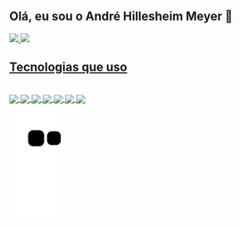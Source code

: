## Olá, eu sou o André Hillesheim Meyer 🤙

<a href="https://github.com/AndreHMeyer">
  <img height="160em" src="https://github-readme-stats.vercel.app/api?username=AndreHMeyer&show_icons=true&theme=dark&include_all_commits=true&count_private=true"/>
  <img height="160em" src="https://github-readme-stats.vercel.app/api/top-langs/?username=AndreHMeyer&layout=compact&langs_count=7&theme=dark"/>

## Tecnologias que uso

<div style="display: inline_block"><br>
  <img align="center" src="https://img.shields.io/badge/.NET-512BD4?style=for-the-badge&logo=dotnet&logoColor=white">
  <img align="center" src="https://img.shields.io/badge/C%23-239120?style=for-the-badge&logo=c-sharp&logoColor=white">
  <img align="center" src="https://img.shields.io/badge/JavaScript-F7DF1E?style=for-the-badge&logo=javascript&logoColor=black">
  <img align="center" src="https://img.shields.io/badge/Power%20Platform-742774?style=for-the-badge&logo=power-bi&logoColor=white">
  <img align="center" src="https://img.shields.io/badge/HTML5-E34F26?style=for-the-badge&logo=html5&logoColor=white">
  <img align="center" src="https://img.shields.io/badge/CSS3-1572B6?style=for-the-badge&logo=css3&logoColor=white">
  <img align="center" src="https://img.shields.io/badge/Bootstrap-563D7C?style=for-the-badge&logo=bootstrap&logoColor=white">
  
  ![Snake animation](https://github.com/AndreHMeyer/AndreHMeyer/blob/output/github-contribution-grid-snake.svg)
</div>
